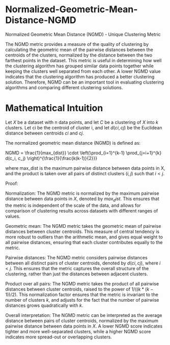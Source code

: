 # Normalized-Geometric-Mean-Distance-NGMD
Normalized Geometric Mean Distance (NGMD) - Unique Clustering Metric

The NGMD metric provides a measure of the quality of clustering by calculating the geometric mean of the pairwise distances between the centroids of the clusters, 
normalized by the distance between the two farthest points in the dataset. This metric is useful in determining 
how well the clustering algorithm has grouped similar data points together while keeping the clusters well separated from each other. 
A lower NGMD value indicates that the clustering algorithm has produced a better clustering solution. 
Therefore, NGMD can be an important tool in evaluating clustering algorithms and comparing different clustering solutions.

# Mathematical Intuition
Let $X$ be a dataset with n data points, and let $C$ be a clustering of $X$ into $k$ clusters. Let ci be the centroid of cluster i, and let $d(ci, cj)$ be the Euclidean distance between centroids $ci$ and $cj$.

The normalized geometric mean distance (NGMD) is defined as:

NGMD = \frac{1}{max_{dist}} \cdot \left(\prod_{i=1}^{k-1} \prod_{j=i+1}^{k} d(c_i, c_j) \right)^{\frac{1}{\frac{k(k-1)}{2}}}

where max_dist is the maximum pairwise distance between data points in X, and the product is taken over all pairs of distinct clusters $(i, j)$ such 
that $i < j$.

Proof:

Normalization: The NGMD metric is normalized by the maximum pairwise distance between data points in $X$, denoted by $max_dist$. This ensures that the metric is independent of the scale of the data, and allows for comparison of clustering results across datasets with different ranges of values.

Geometric mean: The NGMD metric takes the geometric mean of pairwise distances between cluster centroids. This measure of central tendency is more robust to outliers than the arithmetic mean, and gives equal weight to all pairwise distances, ensuring that each cluster contributes equally to the metric.

Pairwise distances: The NGMD metric considers pairwise distances between all distinct pairs of cluster centroids, denoted by $d(ci, cj)$, where $i < j$. This ensures that the metric captures the overall structure of the clustering, rather than just the distances between adjacent clusters.

Product over all pairs: The NGMD metric takes the product of all pairwise distances between cluster centroids, raised to the power of $1/((k*(k-1))/2)$. This normalization factor ensures that the metric is invariant to the number of clusters $k$, and adjusts for the fact that the number of pairwise distances grows quadratically with $k$.

Overall interpretation: The NGMD metric can be interpreted as the average distance between pairs of cluster centroids, normalized by the maximum pairwise distance between data points in $X$. A lower NGMD score indicates tighter and more well-separated clusters, while a higher NGMD score indicates more spread-out or overlapping clusters.
